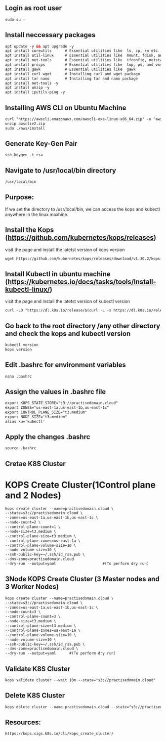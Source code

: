 ## Login as root user
```xml
sudo su -
```

## Install neccessary packages
```xml
apt update -y && apt upgrade -y
apt install coreutils      # Essential utilities like  ls, cp, rm etc..
apt install util-linux     # Essential utilities like  mount, fdisk, and login
apt install net-tools      # Essential utilities like  ifconfig, netstat, route etc..
apt install procps         # Essential utilities like  top, ps, and vmstat, the procps
apt install gawk           # Essential utilities like  gawk
apt install curl wget      # Installing curl and wget package
apt install tar nano       # Installing tar and nano package
apt install net-tools -y
apt install unzip -y
apt install iputils-ping -y
```

## Installing AWS CLI on Ubuntu Machine
```xml
curl "https://awscli.amazonaws.com/awscli-exe-linux-x86_64.zip" -o "awscliv2.zip"
unzip awscliv2.zip
sudo ./aws/install
```

## Generate Key-Gen Pair
```xml
ssh-keygen -t rsa
```

## Navigate to /usr/local/bin directory
```xml
/usr/local/bin
```

## Purpose:
If we set the directory to /usr/local/bin, we can access the kops and kubectl anywhere in the linux maxhine.

## Install the Kops (https://github.com/kubernetes/kops/releases)
visit the page and install the latetst version of kops version
```xml
wget https://github.com/kubernetes/kops/releases/download/v1.30.2/kops-linux-amd64
```

## Install Kubectl in ubuntu machine (https://kubernetes.io/docs/tasks/tools/install-kubectl-linux/)
visit the page and install the latetst version of kubectl version
```xml
curl -LO "https://dl.k8s.io/release/$(curl -L -s https://dl.k8s.io/release/stable.txt)/bin/linux/amd64/kubectl"
```

## Go back to the root directory /any other directory and check the kops and kubectl version
```xml
kubectl version
kops version
```

## Edit .bashrc for environment variables
```xml
nano .bashrc
```

## Assign the values in .bashrc file
```xml
export KOPS_STATE_STORE="s3://practisedomain.cloud"
export ZONES="us-east-1a,us-east-1b,us-east-1c"
export CONTROL_PLANE_SIZE="t3.medium"
export NODE_SIZE="t3.medium"
alias ku='kubectl'
```
## Apply the changes .bashrc
```xml
source .bashrc
```

## Cretae K8S Cluster
# KOPS Create Cluster(1Control plane and 2 Nodes)
```xml
kops create cluster --name=practisedomain.cloud \
--state=s3://practisedomain.cloud \
--zones=us-east-1a,us-east-1b,us-east-1c \
--node-count=2 \
--control-plane-count=1 \
--node-size=t3.medium \
--control-plane-size=t3.medium \
--control-plane-zones=us-east-1a \
--control-plane-volume-size=10 \
--node-volume-size=10 \
--ssh-public-key=~/.ssh/id_rsa.pub \
--dns-zone=practisedomain.cloud
--dry-run --output=yaml                     #(To perform dry run)
```

## 3Node KOPS Create Cluster (3 Master nodes and 3 Worker Nodes)
```xml
kops create cluster --name=practisedomain.cloud \
--state=s3://practisedomain.cloud \
--zones=us-east-1a,us-east-1b,us-east-1c \
--node-count=3 \
--control-plane-count=3 \
--node-size=t3.medium \
--control-plane-size=t3.medium \
--control-plane-zones=us-east-1a \
--control-plane-volume-size=10 \
--node-volume-size=10 \
--ssh-public-key=~/.ssh/id_rsa.pub \
--dns-zone=practisedomain.cloud \
--dry-run --output=yaml      #(To perform dry run)
```

## Validate K8S Cluster
```xml
kops validate cluster --wait 10m --state="s3://practisedomain.cloud"
```

## Delete K8S Cluster
```xml
kops delete cluster --name practisedomain.cloud --state="s3://practisedomain.cloud"
```

## Resources:
``` xml
https://kops.sigs.k8s.io/cli/kops_create_cluster/
```
